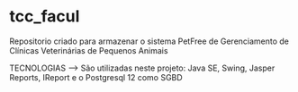 # tcc_facul
Repositorio criado para armazenar o sistema PetFree de Gerenciamento de Clínicas Veterinárias de Pequenos Animais


TECNOLOGIAS --> São utilizadas neste projeto: Java SE, Swing, Jasper Reports, IReport e o Postgresql 12 como SGBD
